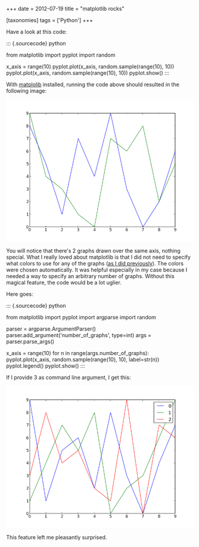 +++
date = 2012-07-19
title = "matplotlib rocks"

[taxonomies]
tags = ['Python']
+++

Have a look at this code:

::: {.sourcecode}
python

from matplotlib import pyplot import random

x\_axis = range(10) pyplot.plot(x\_axis, random.sample(range(10), 10))
pyplot.plot(x\_axis, random.sample(range(10), 10)) pyplot.show()
:::

With [matplolib] installed, running the code above should resulted in
the following image:

![image resulting from running the code above]

You will notice that there\'s 2 graphs drawn over the same axis, nothing
special. What I really loved about matplotlib is that I did not need to
specify what colors to use for any of the graphs ([as I did
previously]). The colors were chosen automatically. It was helpful
especially in my case because I needed a way to specify an arbitrary
number of graphs. Without this magical feature, the code would be a lot
uglier.

Here goes:

::: {.sourcecode}
python

from matplotlib import pyplot import argparse import random

parser = argparse.ArgumentParser()
parser.add\_argument(\'number\_of\_graphs\', type=int) args =
parser.parse\_args()

x\_axis = range(10) for n in range(args.number\_of\_graphs):
pyplot.plot(x\_axis, random.sample(range(10), 10), label=str(n))
pyplot.legend() pyplot.show()
:::

If I provide 3 as command line argument, I get this:

![image resulting from running the code above][1]

This feature left me pleasantly surprised.

  [matplolib]: http://matplotlib.org
  [image resulting from running the code above]: images/matplotlib-1.png
  [as I did previously]: http://tshepang.net/plotting-with-matplotlib
  [1]: images/matplotlib-2.png

